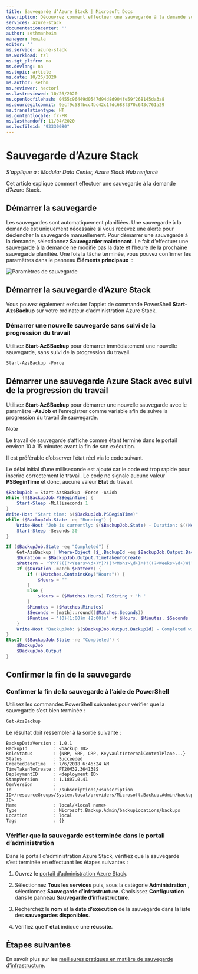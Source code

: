 ```yaml
---
title: Sauvegarde d’Azure Stack | Microsoft Docs
description: Découvrez comment effectuer une sauvegarde à la demande sur Azure Stack.
services: azure-stack
documentationcenter: ''
author: sethmanheim
manager: femila
editor: ''
ms.service: azure-stack
ms.workload: tzl
ms.tgt_pltfrm: na
ms.devlang: na
ms.topic: article
ms.date: 10/26/2020
ms.author: sethm
ms.reviewer: hectorl
ms.lastreviewed: 10/26/2020
ms.openlocfilehash: 0455c96449d0547d94d8d904fe59f268145da3a8
ms.sourcegitcommit: 9ecf9c58fbcc4bc42c1fdc688f370c643c761a29
ms.translationtype: HT
ms.contentlocale: fr-FR
ms.lasthandoff: 11/04/2020
ms.locfileid: "93330080"
---
```

# <a name="back-up-azure-stack"></a>Sauvegarde d’Azure Stack

*S’applique à : Modular Data Center, Azure Stack Hub renforcé*

Cet article explique comment effectuer une sauvegarde à la demande d’Azure Stack.

## <a name="start-backup"></a>Démarrer la sauvegarde

Les sauvegardes sont automatiquement planifiées. Une sauvegarde à la demande est uniquement nécessaire si vous recevez une alerte pour déclencher la sauvegarde manuellement. Pour démarrer une sauvegarde à la demande, sélectionnez **Sauvegarder maintenant**. Le fait d’effectuer une sauvegarde à la demande ne modifie pas la date et l’heure de la prochaine sauvegarde planifiée. Une fois la tâche terminée, vous pouvez confirmer les paramètres dans le panneau **Éléments principaux**  :

![Paramètres de sauvegarde](media/azure-stack-backup-back-up-azure-stack-tzl/on-demand-backup.png)

## <a name="start-azure-stack-backup"></a>Démarrer la sauvegarde d’Azure Stack

Vous pouvez également exécuter l’applet de commande PowerShell **Start-AzsBackup** sur votre ordinateur d’administration Azure Stack.

### <a name="start-a-new-backup-without-job-progress-tracking"></a>Démarrer une nouvelle sauvegarde sans suivi de la progression du travail

Utilisez **Start-AzSBackup** pour démarrer immédiatement une nouvelle sauvegarde, sans suivi de la progression du travail.

```powershell
Start-AzsBackup -Force
```

## <a name="start-azure-stack-backup-with-job-progress-tracking"></a>Démarrer une sauvegarde Azure Stack avec suivi de la progression du travail

Utilisez **Start-AzSBackup** pour démarrer une nouvelle sauvegarde avec le paramètre **-AsJob** et l’enregistrer comme variable afin de suivre la progression du travail de sauvegarde.

> [!NOTE]
> Le travail de sauvegarde s’affiche comme étant terminé dans le portail environ 10 à 15 minutes avant la fin de son exécution.
>
> Il est préférable d’observer l’état réel via le code suivant.

Le délai initial d’une milliseconde est ajouté car le code est trop rapide pour inscrire correctement le travail. Le code ne signale aucune valeur **PSBeginTime** et donc, aucune valeur **État** du travail.

```powershell
$BackupJob = Start-AzsBackup -Force -AsJob
While (!$BackupJob.PSBeginTime) {
    Start-Sleep -Milliseconds 1
}
Write-Host "Start time: $($BackupJob.PSBeginTime)"
While ($BackupJob.State -eq "Running") {
    Write-Host "Job is currently: $($BackupJob.State) - Duration: $((New-TimeSpan -Start ($BackupJob.PSBeginTime) -End (Get-Date)).ToString().Split(".")[0])"
    Start-Sleep -Seconds 30
}

If ($BackupJob.State -eq "Completed") {
    Get-AzsBackup | Where-Object {$_.BackupId -eq $BackupJob.Output.BackupId}
    $Duration = $BackupJob.Output.TimeTakenToCreate
    $Pattern = '^P?T?((?<Years>\d+)Y)?((?<Mohs>\d+)M)?((?<Weeks>\d+)W)?((?<Days>\d+)D)?(T((?<Hours>\d+)H)?((?<Minutes>\d+)M)?((?<Seconds>\d*(\.)?\d*)S)?)$'
    If ($Duration -match $Pattern) {
        If (!$Matches.ContainsKey("Hours")) {
            $Hours = ""
        } 
        Else {
            $Hours = ($Matches.Hours).ToString + 'h '
        }
        $Minutes = ($Matches.Minutes)
        $Seconds = [math]::round(($Matches.Seconds))
        $Runtime = '{0}{1:00}m {2:00}s' -f $Hours, $Minutes, $Seconds
    }
    Write-Host "BackupJob: $($BackupJob.Output.BackupId) - Completed with Status: $($BackupJob.Output.Status) - It took: $($Runtime) to run" -ForegroundColor Green
}
ElseIf ($BackupJob.State -ne "Completed") {
    $BackupJob
    $BackupJob.Output
}
```

## <a name="confirm-backup-has-completed"></a>Confirmer la fin de la sauvegarde

### <a name="confirm-backup-has-completed-using-powershell"></a>Confirmer la fin de la sauvegarde à l’aide de PowerShell

Utilisez les commandes PowerShell suivantes pour vérifier que la sauvegarde s’est bien terminée :

```powershell
Get-AzsBackup
```

Le résultat doit ressembler à la sortie suivante :

```shell
BackupDataVersion : 1.0.1
BackupId          : <backup ID>
RoleStatus        : {NRP, SRP, CRP, KeyVaultInternalControlPlane...}
Status            : Succeeded
CreatedDateTime   : 7/6/2018 6:46:24 AM
TimeTakenToCreate : PT20M32.364138S
DeploymentID      : <deployment ID>
StampVersion      : 1.1807.0.41
OemVersion        : 
Id                : /subscriptions/<subscription ID>/resourceGroups/System.local/providers/Microsoft.Backup.Admin/backupLocations/local/backups/<backup ID>
Name              : local/<local name>
Type              : Microsoft.Backup.Admin/backupLocations/backups
Location          : local
Tags              : {}
```

### <a name="confirm-backup-has-completed-in-the-administrator-portal"></a>Vérifier que la sauvegarde est terminée dans le portail d’administration

Dans le portail d’administration Azure Stack, vérifiez que la sauvegarde s’est terminée en effectuant les étapes suivantes :

1. Ouvrez le [portail d’administration Azure Stack](../../operator/azure-stack-manage-portals.md).

2. Sélectionnez **Tous les services** puis, sous la catégorie **Administration** , sélectionnez **Sauvegarde d’infrastructure**. Choisissez **Configuration** dans le panneau **Sauvegarde d’infrastructure**.

3. Recherchez le **nom** et la **date d’exécution** de la sauvegarde dans la liste des **sauvegardes disponibles**.

4. Vérifiez que l’ **état** indique une **réussite**.

## <a name="next-steps"></a>Étapes suivantes

En savoir plus sur les [meilleures pratiques en matière de sauvegarde d’infrastructure](azure-stack-backup-best-practices-tzl.md).
